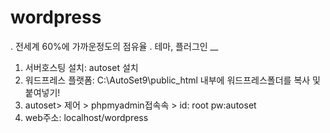# wordpress
. 전세계 60%에 가까운정도의 점유율
. 테마, 플러그인 
__
1. 서버호스팅 설치: autoset 설치 
1. 워드프레스 플랫폼: C:\AutoSet9\public_html 내부에 워드프레스폴더를 복사 및 붙여넣기!
1. autoset> 제어 > phpmyadmin접속속 > id: root  pw:autoset
1. web주소:  localhost/wordpress